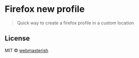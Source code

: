 # Firefox new profile

> Quick way to create a firefox profile in a custom location

## License

MIT © [webmasterish](https://webmasterish.com)
